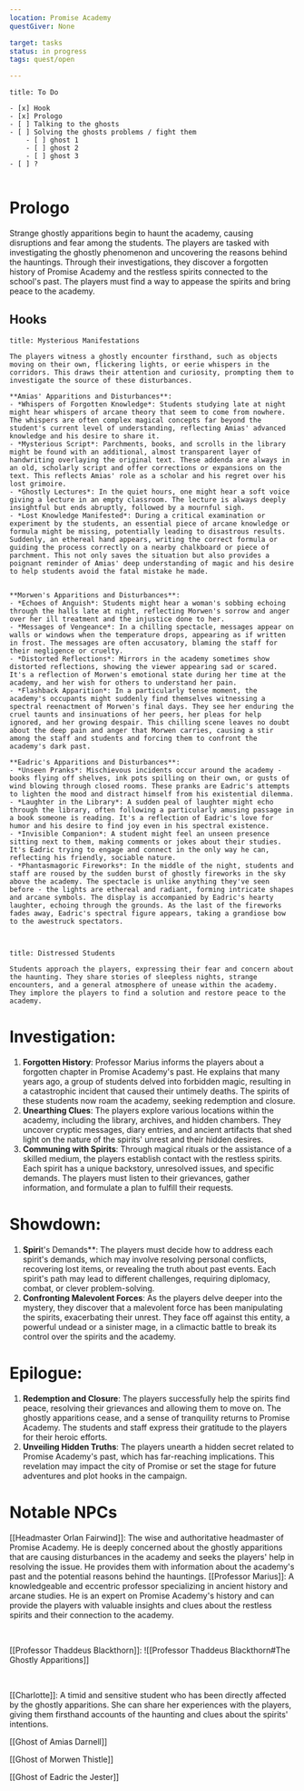 ```yaml
---
location: Promise Academy
questGiver: None

target: tasks
status: in progress
tags: quest/open

---
```


```ad-summary
title: To Do

- [x] Hook
- [x] Prologo
- [ ] Talking to the ghosts
- [ ] Solving the ghosts problems / fight them
	- [ ] ghost 1
	- [ ] ghost 2
	- [ ] ghost 3
- [ ] ?


```



# Prologo

Strange ghostly apparitions begin to haunt the academy, causing disruptions and fear among the students. The players are tasked with investigating the ghostly phenomenon and uncovering the reasons behind the hauntings. Through their investigations, they discover a forgotten history of Promise Academy and the restless spirits connected to the school's past. The players must find a way to appease the spirits and bring peace to the academy.

## Hooks


```ad-help
title: Mysterious Manifestations

The players witness a ghostly encounter firsthand, such as objects moving on their own, flickering lights, or eerie whispers in the corridors. This draws their attention and curiosity, prompting them to investigate the source of these disturbances.

**Amias' Apparitions and Disturbances**:
- *Whispers of Forgotten Knowledge*: Students studying late at night might hear whispers of arcane theory that seem to come from nowhere. The whispers are often complex magical concepts far beyond the student's current level of understanding, reflecting Amias' advanced knowledge and his desire to share it. 
- *Mysterious Script*: Parchments, books, and scrolls in the library might be found with an additional, almost transparent layer of handwriting overlaying the original text. These addenda are always in an old, scholarly script and offer corrections or expansions on the text. This reflects Amias' role as a scholar and his regret over his lost grimoire. 
- *Ghostly Lectures*: In the quiet hours, one might hear a soft voice giving a lecture in an empty classroom. The lecture is always deeply insightful but ends abruptly, followed by a mournful sigh.
- *Lost Knowledge Manifested*: During a critical examination or experiment by the students, an essential piece of arcane knowledge or formula might be missing, potentially leading to disastrous results. Suddenly, an ethereal hand appears, writing the correct formula or guiding the process correctly on a nearby chalkboard or piece of parchment. This not only saves the situation but also provides a poignant reminder of Amias' deep understanding of magic and his desire to help students avoid the fatal mistake he made.


**Morwen's Apparitions and Disturbances**: 
- *Echoes of Anguish*: Students might hear a woman's sobbing echoing through the halls late at night, reflecting Morwen's sorrow and anger over her ill treatment and the injustice done to her. 
- *Messages of Vengeance*: In a chilling spectacle, messages appear on walls or windows when the temperature drops, appearing as if written in frost. The messages are often accusatory, blaming the staff for their negligence or cruelty. 
- *Distorted Reflections*: Mirrors in the academy sometimes show distorted reflections, showing the viewer appearing sad or scared. It's a reflection of Morwen's emotional state during her time at the academy, and her wish for others to understand her pain.
- *Flashback Apparition*: In a particularly tense moment, the academy's occupants might suddenly find themselves witnessing a spectral reenactment of Morwen's final days. They see her enduring the cruel taunts and insinuations of her peers, her pleas for help ignored, and her growing despair. This chilling scene leaves no doubt about the deep pain and anger that Morwen carries, causing a stir among the staff and students and forcing them to confront the academy's dark past.  

**Eadric's Apparitions and Disturbances**:
- *Unseen Pranks*: Mischievous incidents occur around the academy - books flying off shelves, ink pots spilling on their own, or gusts of wind blowing through closed rooms. These pranks are Eadric's attempts to lighten the mood and distract himself from his existential dilemma. 
- *Laughter in the Library*: A sudden peal of laughter might echo through the library, often following a particularly amusing passage in a book someone is reading. It's a reflection of Eadric's love for humor and his desire to find joy even in his spectral existence. 
- *Invisible Companion*: A student might feel an unseen presence sitting next to them, making comments or jokes about their studies. It's Eadric trying to engage and connect in the only way he can, reflecting his friendly, sociable nature.
- *Phantasmagoric Fireworks*: In the middle of the night, students and staff are roused by the sudden burst of ghostly fireworks in the sky above the academy. The spectacle is unlike anything they've seen before - the lights are ethereal and radiant, forming intricate shapes and arcane symbols. The display is accompanied by Eadric's hearty laughter, echoing through the grounds. As the last of the fireworks fades away, Eadric's spectral figure appears, taking a grandiose bow to the awestruck spectators.



```

```ad-help
title: Distressed Students

Students approach the players, expressing their fear and concern about the haunting. They share stories of sleepless nights, strange encounters, and a general atmosphere of unease within the academy. They implore the players to find a solution and restore peace to the academy.

```


# Investigation:

1.  **Forgotten History**: Professor Marius informs the players about a forgotten chapter in Promise Academy's past. He explains that many years ago, a group of students delved into forbidden magic, resulting in a catastrophic incident that caused their untimely deaths. The spirits of these students now roam the academy, seeking redemption and closure.
2.  **Unearthing Clues**: The players explore various locations within the academy, including the library, archives, and hidden chambers. They uncover cryptic messages, diary entries, and ancient artifacts that shed light on the nature of the spirits' unrest and their hidden desires.
3.  **Communing with Spirits**: Through magical rituals or the assistance of a skilled medium, the players establish contact with the restless spirits. Each spirit has a unique backstory, unresolved issues, and specific demands. The players must listen to their grievances, gather information, and formulate a plan to fulfill their requests.

# Showdown:

1.  **Spiri**t's Demands**: The players must decide how to address each spirit's demands, which may involve resolving personal conflicts, recovering lost items, or revealing the truth about past events. Each spirit's path may lead to different challenges, requiring diplomacy, combat, or clever problem-solving.
2.  **Confronting Malevolent Forces**: As the players delve deeper into the mystery, they discover that a malevolent force has been manipulating the spirits, exacerbating their unrest. They face off against this entity, a powerful undead or a sinister mage, in a climactic battle to break its control over the spirits and the academy.

# Epilogue:

1.  **Redemption and Closure**: The players successfully help the spirits find peace, resolving their grievances and allowing them to move on. The ghostly apparitions cease, and a sense of tranquility returns to Promise Academy. The students and staff express their gratitude to the players for their heroic efforts.
2.  **Unveiling Hidden Truths**: The players unearth a hidden secret related to Promise Academy's past, which has far-reaching implications. This revelation may impact the city of Promise or set the stage for future adventures and plot hooks in the campaign.

# Notable NPCs

[[Headmaster Orlan Fairwind]]: The wise and authoritative headmaster of Promise Academy. He is deeply concerned about the ghostly apparitions that are causing disturbances in the academy and seeks the players' help in resolving the issue. He provides them with information about the academy's past and the potential reasons behind the hauntings.
[[Professor Marius]]: A knowledgeable and eccentric professor specializing in ancient history and arcane studies. He is an expert on Promise Academy's history and can provide the players with valuable insights and clues about the restless spirits and their connection to the academy.

<br>

[[Professor Thaddeus Blackthorn]]: ![[Professor Thaddeus Blackthorn#The Ghostly Apparitions]]

<br>

[[Charlotte]]: A timid and sensitive student who has been directly affected by the ghostly apparitions. She can share her experiences with the players, giving them firsthand accounts of the haunting and clues about the spirits' intentions.

[[Ghost of Amias Darnell]]

[[Ghost of Morwen Thistle]]

[[Ghost of Eadric the Jester]]
